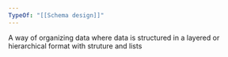 ```yaml
---
TypeOf: "[[Schema design]]"
---
```

A way of organizing data where data is structured in a layered or hierarchical format with struture and lists